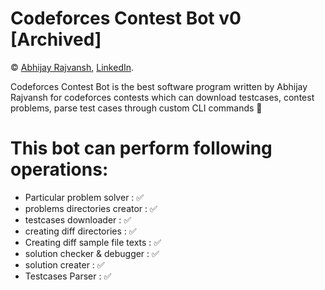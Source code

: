# Codeforces Contest Bot v0 [Archived]

© [Abhijay Rajvansh](http://github.com/abhijayrajvansh), [LinkedIn](https://www.linkedin.com/in/abhijayrajvansh).

Codeforces Contest Bot is the best software program written by Abhijay Rajvansh for codeforces contests which can download testcases, contest problems, parse test cases through custom CLI commands 🚀

# This bot can perform following operations: 

- Particular problem solver           : ✅
- problems directories creator        : ✅
- testcases downloader                : ✅
- creating diff directories           : ✅
- Creating diff sample file texts     : ✅
- solution checker & debugger         : ✅
- solution creater                    : ✅
- Testcases Parser                    : ✅
